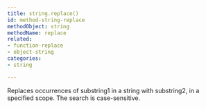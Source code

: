 ```yaml
---
title: string.replace()
id: method-string-replace
methodObject: string
methodName: replace
related:
- function-replace
- object-string
categories:
- string

---
```


Replaces occurrences of substring1 in a string with substring2,
        in a specified scope. The search is case-sensitive.
